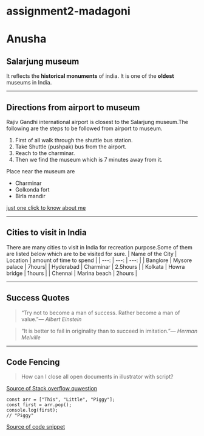 # assignment2-madagoni
# Anusha
## Salarjung museum<br>

It reflects the **historical monuments** of india.
It is one of the **oldest** museums in India.

*********

## Directions from airport to museum 
Rajiv Gandhi international airport is closest to the Salarjung museum.The following are the steps to be followed from airport to museum.

1. First of all walk through the shuttle bus station.
2. Take  Shuttle (pushpak) bus from the airport.
3. Reach to the charminar.
4. Then we find the museum which is 7 minutes away from it.

Place near the museum are
* Charminar
* Golkonda fort
* Birla mandir

[just one click to know about me](AboutMe.md)

*******

## Cities to visit in India 
There are many cities to visit in India for recreation purpose.Some of them are listed below which are to be visited for sure.
| Name of the City | Location | amount of time to spend |
| ---: | ---: | ---: |
| Banglore | Mysore palace | 7hours|
| Hyderabad | Charminar | 2.5hours |
| Kolkata | Howra bridge | 1hours |
| Chennai | Marina beach | 2hours |

******

## Success Quotes
>“Try not to become a man of success. Rather become a man of value.”― *Albert Einstein*

>“It is better to fail in originality than to succeed in imitation.”― *Herman Melville*

*******

## Code Fencing

>How can I close all open documents in illustrator with script?
>
[Source of Stack overflow quwestion](https://stackoverflow.com/questions/73639400/how-can-i-close-all-open-documents-in-illustrator-with-script)
```
const arr = ["This", "Little", "Piggy"];
const first = arr.pop();
console.log(first);
// "Piggy"
```
[Source of code snippet](https://css-tricks.com/snippets/javascript/getting-first-and-last-items-in-array-and-splitting-all-the-rest/)




 

